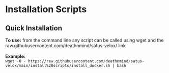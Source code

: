 # Installation Scripts #

## Quick Installation ##

**To use:** from the command line any script can be called using wget and the raw.githubusercontent.com/deathnmind/satus-velox/ link  </br>  
**Example:** </br>
`wget -O - https://raw.githubusercontent.com/deathnmind/satus-velox/main/install%20scripts/install_docker.sh | bash`
